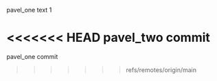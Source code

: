 pavel_one text 1

<<<<<<< HEAD
pavel_two commit
=======
pavel_one commit
>>>>>>> refs/remotes/origin/main
